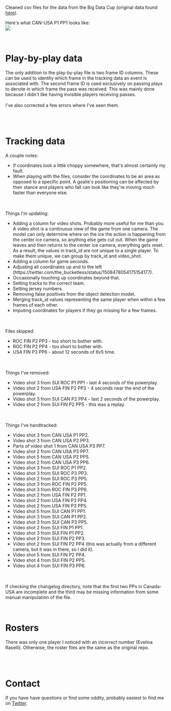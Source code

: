 Cleaned csv files for the data from the Big Data Cup (original data found [here](https://github.com/bigdatacup/Big-Data-Cup-2021)).

Here's what CAN-USA P1 PP1 looks like:  
![](https://github.com/the-bucketless/bdc/blob/main/images/can-usa-p1-pp1.gif)


<br/>
<h1>Play-by-play data</h1>
The only addition to the play-by-play file is two frame ID columns. These can be used to identity which frame in the tracking data an event is associated with. The second frame ID is used exclusively on passing plays to denote in which frame the pass was received. This was mainly done because I didn't like having invisible players receiving passes.  
<br/><br/>
I've also corrected a few errors where I've seen them.

<br/><br/>
<h1>Tracking data</h1>
A couple notes:
<ul>
  <li>If coordinates look a little choppy somewhere, that's almost certainly my fault.</li>
  <li>When playing with the files, consider the coordinates to be an area as opposed to a specific point. A goalie's positioning can be affected by their stance and players who fall can look like they're moving much faster than everyone else.</li>
</ul>  

<br/><br/>
Things I'm updating:
<ul>
  <li>Adding a column for video shots. Probably more useful for me than you. A video shot is a continuous view of the game from one camera. The model can only determine where on the ice the action is happening from the center ice camera, so anything else gets cut out. When the game leaves and then returns to the center ice camera, everything gets reset. As a result, the values in track_id are not unique to a single player. To make them unique, we can group by track_id and video_shot.</li>
  <li>Adding a column for game seconds.</li>
  <li>Adjusting all coordinates up and to the left (https://twitter.com/the_bucketless/status/1508478054175154177).</li>
  <li>Occasionally touching up coordinates beyond that.</li>
  <li>Setting tracks to the correct team.</li>
  <li>Setting jersey numbers.</li>
  <li>Removing false positives from the object detection model.</li>
  <li>Merging track_id values representing the same player when within a few frames of each other.</li>
  <li>Imputing coordinates for players if they go missing for a few frames.</li>
</ul>

<br/><br/>
Files skipped:
<ul>
  <li>ROC FIN P2 PP3 - too short to bother with.</li>
  <li>ROC FIN P2 PP4 - too short to bother with.</li>
  <li>USA FIN P3 PP6 - about 12 seconds of 6v5 time.</li>
</ul>

<br/><br/>
Things I've removed:
<ul>
  <li>Video shot 3 from SUI ROC P1 PP1 - last 4 seconds of the powerplay.</li>
  <li>Video shot 2 from USA FIN P2 PP3 - 4 seconds near the end of the powerplay.</li>
  <li>Video shot 3 from SUI CAN P2 PP4 - last 2 seconds of the powerplay.</li>
  <li>Video shot 2 from SUI FIN P2 PP5 - this was a replay.</li>
</ul>

<br/><br/>
Things I've handtracked:
<ul>
  <li>Video shot 3 from CAN USA P1 PP2.</li>
  <li>Video shot 3 from CAN USA P2 PP3.</li>
  <li>Parts of video shot 1 from CAN USA P3 PP7.</li>
  <li>Video shot 2 from CAN USA P3 PP7.</li>
  <li>Video shot 5 from CAN USA P2 PP5.</li>
  <li>Video shot 2 from CAN USA P3 PP6.</li>
  <li>Video shot 3 from SUI ROC P1 PP2.</li>
  <li>Video shot 3 from SUI ROC P3 PP3.</li>
  <li>Video shot 2 from SUI ROC P3 PP5.</li>
  <li>Video shot 3 from ROC FIN P2 PP5.</li>
  <li>Video shot 3 from ROC FIN P3 PP6.</li>
  <li>Video shot 2 from USA FIN P2 PP1.</li>
  <li>Video shot 2 from USA FIN P3 PP4.</li>
  <li>Video shot 2 from USA FIN P3 PP5.</li>
  <li>Video shot 5 from SUI CAN P1 PP1.</li>
  <li>Video shot 3 from SUI CAN P1 PP2.</li>
  <li>Video shot 3 from SUI CAN P3 PP5.</li>
  <li>Video shot 2 from SUI FIN P1 PP1.</li>
  <li>Video shot 3 from SUI FIN P1 PP2.</li>
  <li>Video shot 2 from SUI FIN P2 PP3.</li>
  <li>Video shot 2 from SUI FIN P2 PP4 (this was actually from a different camera, but it was in there, so I did it).</li>
  <li>Video shot 5 from SUI FIN P2 PP4.</li>
  <li>Video shot 4 from SUI FIN P2 PP5.</li>
  <li>Video shot 4 from SUI FIN P3 PP6.</li>
</ul>

<br/><br/>
If checking the changelog directory, note that the first two PPs in Canada-USA are incomplete and the third may be missing information from some manual manipulation of the file.

<br/>
<h1>Rosters</h1>
There was only one player I noticed with an incorrect number (Evelina Raselli). Otherwise, the roster files are the same as the original repo.

<br/><br/>
<h1>Contact</h1>
If you have have questions or find some oddity, probably easiest to find me on <a href="https://twitter.com/the_bucketless">Twitter</a>.
